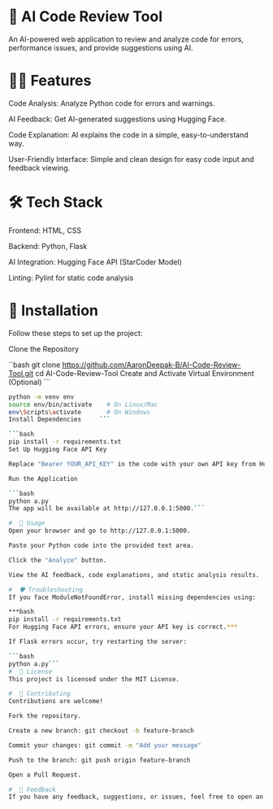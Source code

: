 #  🚀 AI Code Review Tool
An AI-powered web application to review and analyze code for errors, performance issues, and provide suggestions using AI.

#  🧑‍💻 Features
Code Analysis: Analyze Python code for errors and warnings.

AI Feedback: Get AI-generated suggestions using Hugging Face.

Code Explanation: AI explains the code in a simple, easy-to-understand way.

User-Friendly Interface: Simple and clean design for easy code input and feedback viewing.

#  🛠️ Tech Stack
Frontend: HTML, CSS

Backend: Python, Flask

AI Integration: Hugging Face API (StarCoder Model)

Linting: Pylint for static code analysis

#  🚀 Installation
Follow these steps to set up the project:

Clone the Repository

``bash
git clone https://github.com/AaronDeepak-B/AI-Code-Review-Tool.git
cd AI-Code-Review-Tool
Create and Activate Virtual Environment (Optional) ```

```bash
python -m venv env
source env/bin/activate    # On Linux/Mac
env\Scripts\activate       # On Windows
Install Dependencies     ```

```bash
pip install -r requirements.txt
Set Up Hugging Face API Key

Replace "Bearer YOUR_API_KEY" in the code with your own API key from Hugging Face.```

Run the Application

```bash
python a.py
The app will be available at http://127.0.0.1:5000.```

#  🧪 Usage
Open your browser and go to http://127.0.0.1:5000.

Paste your Python code into the provided text area.

Click the "Analyze" button.

View the AI feedback, code explanations, and static analysis results.

#  🛡️ Troubleshooting
If you face ModuleNotFoundError, install missing dependencies using:

***bash
pip install -r requirements.txt
For Hugging Face API errors, ensure your API key is correct.***

If Flask errors occur, try restarting the server:

```bash
python a.py```
#  📜 License
This project is licensed under the MIT License.

#  🌟 Contributing
Contributions are welcome!

Fork the repository.

Create a new branch: git checkout -b feature-branch

Commit your changes: git commit -m "Add your message"

Push to the branch: git push origin feature-branch

Open a Pull Request.

#  💬 Feedback
If you have any feedback, suggestions, or issues, feel free to open an issue in the GitHub repository.

